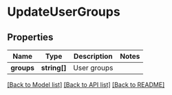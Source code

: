 # UpdateUserGroups

## Properties
Name | Type | Description | Notes
------------ | ------------- | ------------- | -------------
**groups** | **string[]** | User groups | 

[[Back to Model list]](../README.md#documentation-for-models) [[Back to API list]](../README.md#documentation-for-api-endpoints) [[Back to README]](../README.md)


